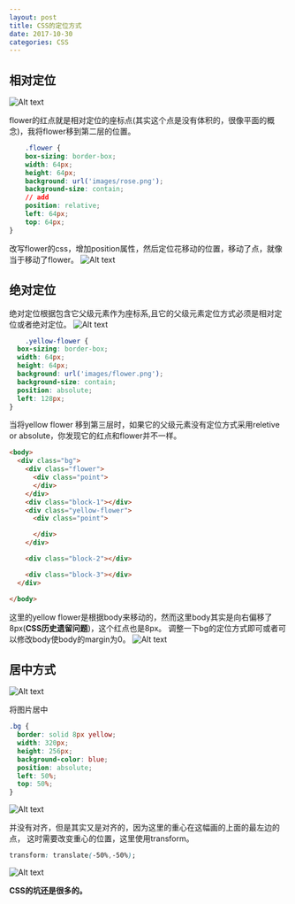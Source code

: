 ```yaml
---
layout: post
title: CSS的定位方式
date: 2017-10-30
categories: CSS
---
```

## 相对定位
![Alt text](	http://image-1252432001.coscd.myqcloud.com/FireShot%20Capture%201%20-%20Learn%20css%20with%20blocks%20-%20file____home_wen_python_Pyweb_blocks.html.png)

flower的红点就是相对定位的座标点(其实这个点是没有体积的，很像平面的概念)，我将flower移到第二层的位置。
<!-- more -->
```css
    .flower {
    box-sizing: border-box;
    width: 64px;
    height: 64px;
    background: url('images/rose.png');
    background-size: contain;
    // add
    position: relative;
    left: 64px;
    top: 64px;
}

```
改写flower的css，增加position属性，然后定位花移动的位置，移动了点，就像当于移动了flower。
![Alt text](http://image-1252432001.coscd.myqcloud.com/2.png)

## 绝对定位
绝对定位根据包含它父级元素作为座标系,且它的父级元素定位方式必须是相对定位或者绝对定位。
![Alt text](http://image-1252432001.coscd.myqcloud.com/3.png)

```css
    .yellow-flower {
  box-sizing: border-box;
  width: 64px;
  height: 64px;
  background: url('images/flower.png');
  background-size: contain;
  position: absolute;
  left: 128px;
}
```
当将yellow flower 移到第三层时，如果它的父级元素没有定位方式采用reletive or absolute，你发现它的红点和flower并不一样。

```html
<body>
  <div class="bg">
    <div class="flower">
      <div class="point">
      </div>
    </div>
    <div class="block-1"></div>
    <div class="yellow-flower">
      <div class="point">

      </div>
    </div>

    <div class="block-2"></div>

    <div class="block-3"></div>
  </div>

</body>
```
这里的yellow flower是根据body来移动的，然而这里body其实是向右偏移了8px(**CSS历史遗留问题**)，这个红点也是8px。
调整一下bg的定位方式即可或者可以修改body使body的margin为0。
![Alt text](http://image-1252432001.coscd.myqcloud.com/4.png)
## 居中方式
![Alt text](http://image-1252432001.coscd.myqcloud.com/5.png)

将图片居中

```css
.bg {
  border: solid 8px yellow;
  width: 320px;
  height: 256px;
  background-color: blue;
  position: absolute;
  left: 50%;
  top: 50%;
}
```
![Alt text](http://image-1252432001.coscd.myqcloud.com/6.png)

并没有对齐，但是其实又是对齐的，因为这里的重心在这幅画的上面的最左边的点，
这时需要改变重心的位置，这里使用transform。

```css
transform: translate(-50%,-50%);
```
![Alt text](http://image-1252432001.coscd.myqcloud.com/7.png)

**CSS的坑还是很多的。**
